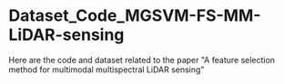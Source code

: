 # Dataset_Code_MGSVM-FS-MM-LiDAR-sensing
Here are the code and dataset related to the paper "A feature selection method for multimodal multispectral LiDAR sensing"
